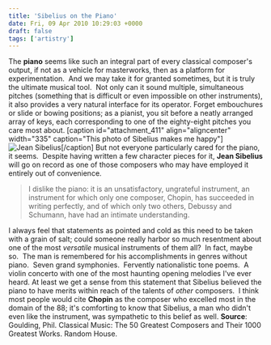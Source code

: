 ```yaml
---
title: 'Sibelius on the Piano'
date: Fri, 09 Apr 2010 10:29:03 +0000
draft: false
tags: ['artistry']
---
```


The **piano** seems like such an integral part of every classical composer's output, if not as a vehicle for masterworks, then as a platform for experimentation.  And we may take it for granted sometimes, but it is truly the ultimate musical tool.  Not only can it sound multiple, simultaneous pitches (something that is difficult or even impossible on other instruments), it also provides a very natural interface for its operator. Forget embouchures or slide or bowing positions; as a pianist, you sit before a neatly arranged array of keys, each corresponding to one of the eighty-eight pitches you care most about. \[caption id="attachment\_411" align="aligncenter" width="335" caption="This photo of Sibelius makes me happy"\]![Jean Sibelius](https://alexchao-blog-media.s3.amazonaws.com/2021/07/475f4-jean_sibelius_1939.jpg "Jean Sibelius")\[/caption\] But not everyone particularly cared for the piano, it seems.  Despite having written a few character pieces for it, **Jean Sibelius** will go on record as one of those composers who may have employed it entirely out of convenience.

> I dislike the piano: it is an unsatisfactory, ungrateful instrument, an instrument for which only one composer, Chopin, has succeeded in writing perfectly, and of which only two others, Debussy and Schumann, have had an intimate understanding.

I always feel that statements as pointed and cold as this need to be taken with a grain of salt; could someone really harbor so much resentment about one of the most _versatile_ musical instruments of them all?  In fact, maybe so.  The man is remembered for his accomplishments in genres without piano.  Seven grand symphonies.  Fervently nationalistic tone poems.  A violin concerto with one of the most haunting opening melodies I've ever heard. At least we get a sense from this statement that Sibelius believed the piano to have merits within reach of the talents of _other_ composers.  I think most people would cite **Chopin** as the composer who excelled most in the domain of the 88; it's comforting to know that Sibelius, a man who didn't even like the instrument, was sympathetic to this belief as well. **Source**: Goulding, Phil. Classical Music: The 50 Greatest Composers and Their 1000 Greatest Works. Random House.
